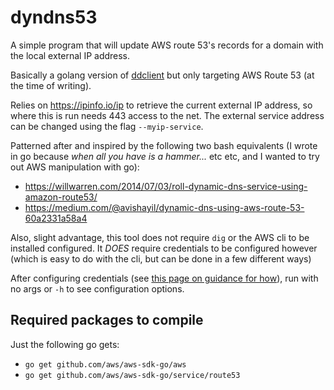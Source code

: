 # dyndns53

A simple program that will update AWS route 53's records for a domain with the local external IP address.

Basically a golang version of [ddclient](https://github.com/ddclient/ddclient) but only targeting AWS Route 53 (at the time of writing).

Relies on https://ipinfo.io/ip to retrieve the current external IP address, so where this is run needs 443 access to the net. The external service address can be changed using the flag `--myip-service`.

Patterned after and inspired by the following two bash equivalents (I wrote in go because *when all you have is a hammer...* etc etc, and I wanted to try out AWS manipulation with go):

- https://willwarren.com/2014/07/03/roll-dynamic-dns-service-using-amazon-route53/
- https://medium.com/@avishayil/dynamic-dns-using-aws-route-53-60a2331a58a4

Also, slight advantage, this tool does not require `dig` or the AWS cli to be installed configured. It *DOES* require credentials to be configured however (which is easy to do with the cli, but can be done in a few different ways)

After configuring credentials (see [this page on guidance for how](https://docs.aws.amazon.com/sdk-for-go/v1/developer-guide/configuring-sdk.html#specifying-credentials)), run with no args or `-h` to see configuration options.

## Required packages to compile

Just the following go gets:

- `go get github.com/aws/aws-sdk-go/aws`
- `go get github.com/aws/aws-sdk-go/service/route53`
